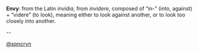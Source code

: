 **Envy**: from the Latin *invidia*, from *invidere*, composed of “in-” (into, against) + “videre” (to look), meaning either to look against another, or to look too closely into another.

-- 

[@spncryn](https://spncryn.github.io/home)